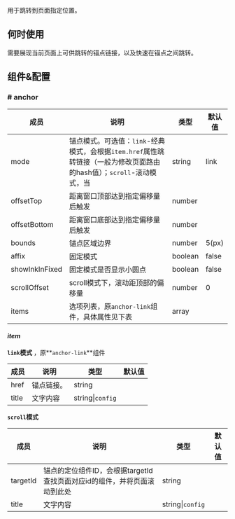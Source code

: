 
用于跳转到页面指定位置。

## 何时使用

需要展现当前页面上可供跳转的锚点链接，以及快速在锚点之间跳转。

## 组件&配置

### # anchor

| 成员        | 说明           | 类型               | 默认值       |
|-------------|----------------|--------------------|--------------|
| mode | 锚点模式。可选值：`link`-经典模式，会根据`item.href`属性跳转链接（一般为修改页面路由的hash值）；`scroll`-滚动模式，当 | string | link |
| offsetTop    | 距离窗口顶部达到指定偏移量后触发   | number |         |
| offsetBottom | 距离窗口底部达到指定偏移量后触发   | number |         |
| bounds | 锚点区域边界 | number | 5(px) |
| affix | 固定模式 | boolean | false |
| showInkInFixed | 固定模式是否显示小圆点 | boolean | false |
| scrollOffset  | scroll模式下，滚动距顶部的偏移量  | number |  0  |
| items | 选项列表，原`anchor-link`组件，具体属性见下表 | array |  |

#### *item*

**`link`模式**
，原**`anchor-link`**组件

| 成员        | 说明           | 类型               | 默认值       |
|-------------|----------------|--------------------|--------------|
| href    | 锚点链接。   | string |       |
| title | 文字内容   | string&#124;`config` |         |


**`scroll`模式**

| 成员        | 说明           | 类型               | 默认值       |
|-------------|----------------|--------------------|--------------|
| targetId    | 锚点的定位组件ID，会根据targetId查找页面对应id的组件，并将页面滚动到此处  | string |     |
| title | 文字内容   | string&#124;`config` |         |